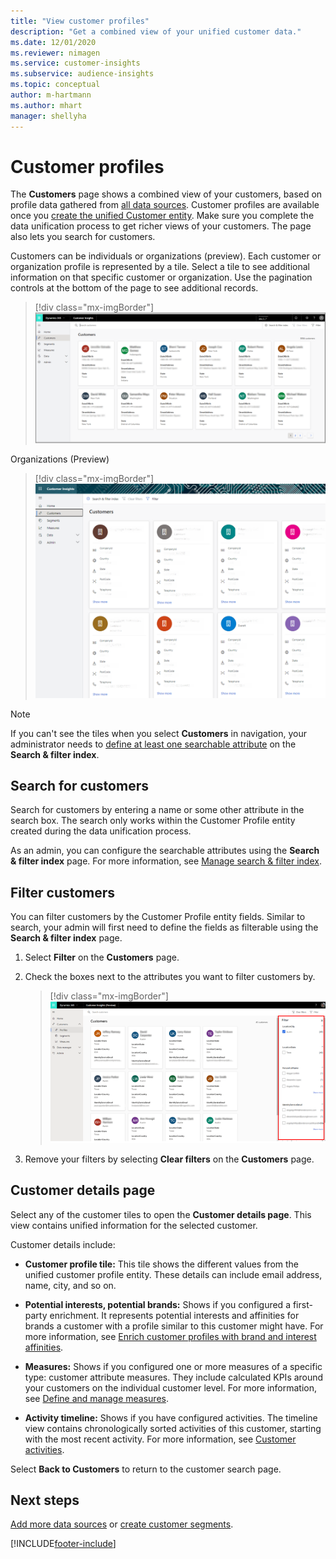 ```yaml
---
title: "View customer profiles"
description: "Get a combined view of your unified customer data."
ms.date: 12/01/2020
ms.reviewer: nimagen
ms.service: customer-insights
ms.subservice: audience-insights
ms.topic: conceptual
author: m-hartmann
ms.author: mhart
manager: shellyha
---
```


# Customer profiles

The **Customers** page shows a combined view of your customers, based on profile data gathered from [all data sources](data-sources.md). Customer profiles are available once you [create the unified Customer entity](data-unification.md). Make sure you complete the data unification process to get richer views of your customers. The page also lets you search for customers.

Customers can be individuals or organizations (preview). Each customer or organization profile is represented by a tile. Select a tile to see additional information on that specific customer or organization. Use the pagination controls at the bottom of the page to see additional records.

> [!div class="mx-imgBorder"] 
> ![B2C customer profiles](media/profiles-customers.png "B2C customer profiles")

Organizations (Preview)
> [!div class="mx-imgBorder"] 
> ![B2B customer profiles](media/profile-customers-b2b.png "B2B customer profiles")

> [!NOTE]
> If you can't see the tiles when you select **Customers** in navigation, your administrator needs to [define at least one searchable attribute](search-filter-index.md) on the **Search & filter index**.

## Search for customers

Search for customers by entering a name or some other attribute in the search box. The search only works within the Customer Profile entity created during the data unification process.

As an admin, you can configure the searchable attributes using the **Search & filter index** page. For more information, see [Manage search & filter index](search-filter-index.md).

## Filter customers

You can filter customers by the Customer Profile entity fields. Similar to search, your admin will first need to define the fields as filterable using the **Search & filter index** page.

1. Select **Filter** on the **Customers** page.

2. Check the boxes next to the attributes you want to filter customers by.

   > [!div class="mx-imgBorder"] 
   > ![Customer profiles](media/profiles-customers3.png "Customer profiles")

3. Remove your filters by selecting **Clear filters** on the **Customers** page.

##  Customer details page

Select any of the customer tiles to open the **Customer details page**. This view contains unified information for the selected customer.

Customer details include:

-	**Customer profile tile:** This tile shows the different values from the unified customer profile entity. These details can include email address, name, city, and so on. 

-	**Potential interests, potential brands:** Shows if you configured a first-party enrichment. It represents potential interests and affinities for brands a customer with a profile similar to this customer might have. For more information, see [Enrich customer profiles with brand and interest affinities](enrichment-microsoft-graph.md).

-	**Measures:** Shows if you configured one or more measures of a specific type: customer attribute measures. They include calculated KPIs around your customers on the individual customer level. For more information, see [Define and manage measures](measures.md).

-	**Activity timeline:** Shows if you have configured activities. The timeline view contains chronologically sorted activities of this customer, starting with the most recent activity. For more information, see [Customer activities](activities.md).

Select **Back to Customers** to return to the customer search page.

## Next steps

[Add more data sources](data-sources.md) or [create customer segments](segments.md).


[!INCLUDE[footer-include](../includes/footer-banner.md)]